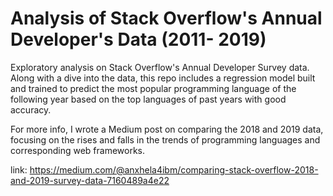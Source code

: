 # Analysis of Stack Overflow's Annual Developer's Data (2011- 2019)

Exploratory analysis on Stack Overflow's Annual Developer Survey data. 
Along with a dive into the data, this repo includes a regression model built and trained to predict the most popular 
programming language of the following year based on the top languages of past years with good accuracy. 

For more info, I wrote a Medium post on comparing the 2018 and 2019 data, focusing on the rises and falls in the trends of programming languages and corresponding web frameworks. 

link: https://medium.com/@anxhela4ibm/comparing-stack-overflow-2018-and-2019-survey-data-7160489a4e22
